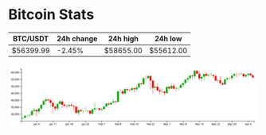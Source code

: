 # Bitcoin Stats

BTC/USDT|24h change|24h high|24h low|
|---|---|---|---|
|$56399.99|-2.45%|$58655.00|$55612.00|

<img src="./chart.svg">
